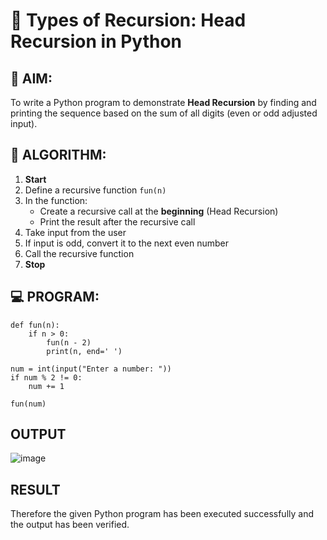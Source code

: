 # 🔁 Types of Recursion: Head Recursion in Python

## 🎯 AIM:
To write a Python program to demonstrate **Head Recursion** by finding and printing the sequence based on the sum of all digits (even or odd adjusted input).

## 🧠 ALGORITHM:

1. **Start**
2. Define a recursive function `fun(n)`
3. In the function:
   - Create a recursive call at the **beginning** (Head Recursion)
   - Print the result after the recursive call
4. Take input from the user
5. If input is odd, convert it to the next even number
6. Call the recursive function
7. **Stop**

## 💻 PROGRAM:
```
def fun(n):
    if n > 0:
        fun(n - 2)
        print(n, end=' ')

num = int(input("Enter a number: "))
if num % 2 != 0:
    num += 1

fun(num)

```

## OUTPUT
![image](https://github.com/user-attachments/assets/2c4bf39a-cd4e-4923-86cd-6ffda7a50ebd)

## RESULT
Therefore the given Python program has been executed successfully and the output has been verified.
